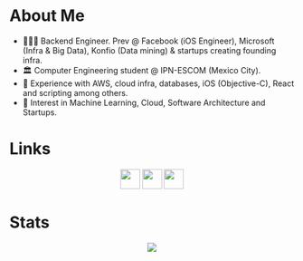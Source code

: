 # About Me

- 👨🏽‍💻 Backend Engineer. Prev @ Facebook (iOS Engineer), Microsoft (Infra & Big Data), Konfio (Data mining) & startups creating founding infra.
- 🏛 Computer Engineering student @ IPN-ESCOM (Mexico City).
- 🧠 Experience with AWS, cloud infra, databases, iOS (Objective-C), React and scripting among others.
- 🤔 Interest in Machine Learning, Cloud, Software Architecture and Startups. 

# Links
<p align="center">
<a href="https://hecarrillo.github.io/Portfolio/"><img src="https://img.shields.io/badge/portfolio-792DE4.svg?&style=for-the-badge&logo=react&logoColor=white" height=35 target="_blank" ></a>
<a href="https://www.linkedin.com/in/hecarrilloe/"><img  src="https://img.shields.io/badge/linkedin-%230077B5.svg?&style=for-the-badge&logo=linkedin&logoColor=white" height=35 target="_blank" ></a>
<a href="https://drive.google.com/drive/u/0/folders/1Txbp2UUpUGpFO-wO4C15e0tS2B-9OQ1i"><img src="https://img.shields.io/badge/resume-F4B400.svg?&style=for-the-badge&logo=googledrive&logoColor=white" height=35 target="_blank" ></a>
</p>
  
# Stats
<p align="center">
<img src="https://github-readme-stats.vercel.app/api/top-langs/?username=hecarrillo&layout=compact&langs_count=8"/> 
</p>

